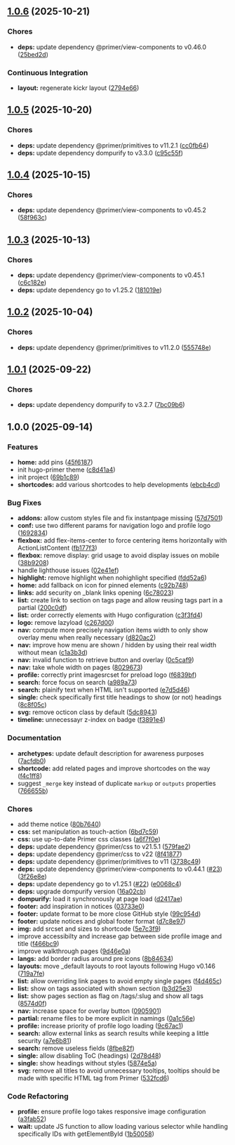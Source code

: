 ## [1.0.6](https://github.com/kilianpaquier/hugo-primer/compare/v1.0.5...v1.0.6) (2025-10-21)

### Chores

* **deps:** update dependency @primer/view-components to v0.46.0 ([25bed2d](https://github.com/kilianpaquier/hugo-primer/commit/25bed2db19371f989def06da0f282e126f044b10))

### Continuous Integration

* **layout:** regenerate kickr layout ([2794e66](https://github.com/kilianpaquier/hugo-primer/commit/2794e66b0ee9331e8002a76d5f08049e7a429d88))

## [1.0.5](https://github.com/kilianpaquier/hugo-primer/compare/v1.0.4...v1.0.5) (2025-10-20)

### Chores

* **deps:** update dependency @primer/primitives to v11.2.1 ([cc0fb64](https://github.com/kilianpaquier/hugo-primer/commit/cc0fb645bfd49c0fb9731251730ba0e2cdf3865b))
* **deps:** update dependency dompurify to v3.3.0 ([c95c55f](https://github.com/kilianpaquier/hugo-primer/commit/c95c55fd04947bd91c79c77a810dc865444e9605))

## [1.0.4](https://github.com/kilianpaquier/hugo-primer/compare/v1.0.3...v1.0.4) (2025-10-15)

### Chores

* **deps:** update dependency @primer/view-components to v0.45.2 ([58f963c](https://github.com/kilianpaquier/hugo-primer/commit/58f963c43ac39c70b08fcfe8167d0675ee4d84f7))

## [1.0.3](https://github.com/kilianpaquier/hugo-primer/compare/v1.0.2...v1.0.3) (2025-10-13)

### Chores

* **deps:** update dependency @primer/view-components to v0.45.1 ([c6c182e](https://github.com/kilianpaquier/hugo-primer/commit/c6c182ee8212d52dab4bd8f2361e23d7ea2fce5a))
* **deps:** update dependency go to v1.25.2 ([181019e](https://github.com/kilianpaquier/hugo-primer/commit/181019ee110e87188486b22fefbfde5d448cc248))

## [1.0.2](https://github.com/kilianpaquier/hugo-primer/compare/v1.0.1...v1.0.2) (2025-10-04)

### Chores

* **deps:** update dependency @primer/primitives to v11.2.0 ([555748e](https://github.com/kilianpaquier/hugo-primer/commit/555748e0ba10b73e156ae8f2c65eeb344443ed9f))

## [1.0.1](https://github.com/kilianpaquier/hugo-primer/compare/v1.0.0...v1.0.1) (2025-09-22)

### Chores

* **deps:** update dependency dompurify to v3.2.7 ([7bc09b6](https://github.com/kilianpaquier/hugo-primer/commit/7bc09b667652040e6de36cb3ac62171cdab04284))

## 1.0.0 (2025-09-14)

### Features

* **home:** add pins ([45f6187](https://github.com/kilianpaquier/hugo-primer/commit/45f6187a84dadb2fea120d812aeb1083c7829f0d))
* init hugo-primer theme ([c8d41a4](https://github.com/kilianpaquier/hugo-primer/commit/c8d41a45bc17cf122ea37d2e9a9553deeb025a50))
* init project ([69b1c89](https://github.com/kilianpaquier/hugo-primer/commit/69b1c8963afda6b64665ededd75d4fda21a655ce))
* **shortcodes:** add various shortcodes to help developments ([ebcb4cd](https://github.com/kilianpaquier/hugo-primer/commit/ebcb4cda784408892be0fae073ea62778cee0867))

### Bug Fixes

* **addons:** allow custom styles file and fix instantpage missing ([57d7501](https://github.com/kilianpaquier/hugo-primer/commit/57d75019a5fe101144c664214d93ebc7d75853e7))
* **conf:** use two different params for navigation logo and profile logo ([1692834](https://github.com/kilianpaquier/hugo-primer/commit/16928343da20b243ff5938084b1e4b3bbc5fa84b))
* **flexbox:** add flex-items-center to force centering items horizontally with ActionListContent ([fb177f3](https://github.com/kilianpaquier/hugo-primer/commit/fb177f39d7cf9cd07169c4c0e88b135f464da3e8))
* **flexbox:** remove display: grid usage to avoid display issues on mobile ([38b9208](https://github.com/kilianpaquier/hugo-primer/commit/38b920855baaa8dc68bb1e95c1db12fbfa86100a))
* handle lighthouse issues ([02e41ef](https://github.com/kilianpaquier/hugo-primer/commit/02e41ef2fc654af7e4e1d98f88234122dcf342d9))
* **highlight:** remove highlight when nohighlight specified ([fdd52a6](https://github.com/kilianpaquier/hugo-primer/commit/fdd52a60dbf8736fcdf3b75f91ef4019b0e976b5))
* **home:** add fallback on icon for pinned elements ([c92b748](https://github.com/kilianpaquier/hugo-primer/commit/c92b74807bb7a24f1711f9eb9c4d4360c92f1deb))
* **links:** add security on _blank links opening ([6c78023](https://github.com/kilianpaquier/hugo-primer/commit/6c780237eee08002577647a3a02f7f1937fb83df))
* **list:** create link to section on tags page and allow reusing tags part in a partial ([200c0df](https://github.com/kilianpaquier/hugo-primer/commit/200c0df8f6a4cd53badcd5244a487be5a31fca38))
* **list:** order correctly elements with Hugo configuration ([c3f3fd4](https://github.com/kilianpaquier/hugo-primer/commit/c3f3fd4c2539854afbe5417e6760fc95d5bee99e))
* **logo:** remove lazyload ([c267d00](https://github.com/kilianpaquier/hugo-primer/commit/c267d00b6a3d921e98c410d0e414946efce91d97))
* **nav:** compute more precisely navigation items width to only show overlay menu when really necessary ([d820ac2](https://github.com/kilianpaquier/hugo-primer/commit/d820ac2f3f4244ccf676898410a38f53bbace90a))
* **nav:** improve how menu are shown / hidden by using their real width without mean ([c1a3b3d](https://github.com/kilianpaquier/hugo-primer/commit/c1a3b3dc7b412815f98f6f09b591775935e378de))
* **nav:** invalid function to retrieve button and overlay ([0c5caf9](https://github.com/kilianpaquier/hugo-primer/commit/0c5caf96797a512bbb216eb958c7f3726ff6effa))
* **nav:** take whole width on pages ([8029673](https://github.com/kilianpaquier/hugo-primer/commit/80296731dae6fb2a13741ff1da1588a7b353c91d))
* **profile:** correctly print imagesrcset for preload logo ([f6839bf](https://github.com/kilianpaquier/hugo-primer/commit/f6839bfbd66e1f2d7e050e265b08e2cc8ce04073))
* **search:** force focus on search ([a989a73](https://github.com/kilianpaquier/hugo-primer/commit/a989a739426a0f3c2e591e4c7a873acc2714cac1))
* **search:** plainify text when HTML isn't supported ([e7d5d46](https://github.com/kilianpaquier/hugo-primer/commit/e7d5d46854f9dd6ad29c2e77db4e5e9feece88ef))
* **single:** check specifically first title headings to show (or not) headings ([8c8f05c](https://github.com/kilianpaquier/hugo-primer/commit/8c8f05c05938ee8bdb114c79d32ad6a896cd0af4))
* **svg:** remove octicon class by default ([5dc8943](https://github.com/kilianpaquier/hugo-primer/commit/5dc89430347c27d6f1cbb62969408d79055d6557))
* **timeline:** unnecessayr z-index on badge ([f3891e4](https://github.com/kilianpaquier/hugo-primer/commit/f3891e427e55a56a01d0fc87f16d62405eb9d0e1))

### Documentation

* **archetypes:** update default description for awareness purposes ([7acfdb0](https://github.com/kilianpaquier/hugo-primer/commit/7acfdb010225b504aec1b415ba59001d6c8b4c4c))
* **shortcode:** add related pages and improve shortcodes on the way ([f4c1ff8](https://github.com/kilianpaquier/hugo-primer/commit/f4c1ff8dee95860be2be9d48363b60919c24f0d3))
* suggest `_merge` key instead of duplicate `markup` or `outputs` properties ([766655b](https://github.com/kilianpaquier/hugo-primer/commit/766655b1f57623203bbaf46ae715839c7d21d96f))

### Chores

* add theme notice ([80b7640](https://github.com/kilianpaquier/hugo-primer/commit/80b76403a69d96fefc48e6a9c424c7654f70ab56))
* **css:** set manipulation as touch-action ([6bd7c59](https://github.com/kilianpaquier/hugo-primer/commit/6bd7c59957b100613835174dcb034b4c1f8ff730))
* **css:** use up-to-date Primer css classes ([a6f7f0e](https://github.com/kilianpaquier/hugo-primer/commit/a6f7f0e026c3d845a0d7a6ba311efe55d23317b4))
* **deps:** update dependency @primer/css to v21.5.1 ([579fae2](https://github.com/kilianpaquier/hugo-primer/commit/579fae244d2bac87cde7e85dd7797d064efbaa69))
* **deps:** update dependency @primer/css to v22 ([8f41877](https://github.com/kilianpaquier/hugo-primer/commit/8f41877d6d0db34b4b0005900a45ec3cad35ae75))
* **deps:** update dependency @primer/primitives to v11 ([3738c49](https://github.com/kilianpaquier/hugo-primer/commit/3738c495df97494a2bbf7dff58eba68afd2bff57))
* **deps:** update dependency @primer/view-components to v0.44.1 ([#23](https://github.com/kilianpaquier/hugo-primer/issues/23)) ([3f26e8e](https://github.com/kilianpaquier/hugo-primer/commit/3f26e8ea0e95ee8f7e98c7a7664696e1396951dc))
* **deps:** update dependency go to v1.25.1 ([#22](https://github.com/kilianpaquier/hugo-primer/issues/22)) ([e0068c4](https://github.com/kilianpaquier/hugo-primer/commit/e0068c41db25e768bc574178af281fa00715df93))
* **deps:** upgrade dompurify version ([16a02cb](https://github.com/kilianpaquier/hugo-primer/commit/16a02cb94dffc40d30c443ebb7763181b5b31731))
* **dompurify:** load it synchronously at page load ([d2417ae](https://github.com/kilianpaquier/hugo-primer/commit/d2417aeaee1c14866ff30b80d6b8346c222395af))
* **footer:** add inspiration in notices ([03733e0](https://github.com/kilianpaquier/hugo-primer/commit/03733e0d3b9c01865f46420af0b253cf08ecd731))
* **footer:** update format to be more close GitHub style ([99c954d](https://github.com/kilianpaquier/hugo-primer/commit/99c954d7582e811fdfc372cdde8708d99a8857b6))
* **footer:** update notices and global footer format ([d7c8e97](https://github.com/kilianpaquier/hugo-primer/commit/d7c8e9795d771f2fad9629232caf711ea301346f))
* **img:** add srcset and sizes to shortcode ([5e7c3f9](https://github.com/kilianpaquier/hugo-primer/commit/5e7c3f9a00cddb594c3ee917bfad32a0daa575c4))
* improve accessibilty and increase gap between side profile image and title ([f466bc9](https://github.com/kilianpaquier/hugo-primer/commit/f466bc9a11af45b9bcd133711804f4b923a91a11))
* improve walkthrough pages ([9d46e0a](https://github.com/kilianpaquier/hugo-primer/commit/9d46e0a36d11b0ecad2ec9e582a9bdbf48020017))
* **langs:** add border radius around pre icons ([8b84634](https://github.com/kilianpaquier/hugo-primer/commit/8b84634568356abd0b6c55808e9a528b9f76e1b6))
* **layouts:** move _default layouts to root layouts following Hugo v0.146 ([719a7fe](https://github.com/kilianpaquier/hugo-primer/commit/719a7fe2dff8f8ca7a8b07b17ba561c8bcd4cee6))
* **list:** allow overriding link pages to avoid empty single pages ([f4d465c](https://github.com/kilianpaquier/hugo-primer/commit/f4d465ca47ba082a99c273943b3082d397c3d22b))
* **list:** show on tags associated with shown section ([b3d25e3](https://github.com/kilianpaquier/hugo-primer/commit/b3d25e3c2946a19efa04623f2ec1f046d9a98637))
* **list:** show pages section as flag on /tags/:slug and show all tags ([8574d0f](https://github.com/kilianpaquier/hugo-primer/commit/8574d0f8d6cb04c596b4380ce137b922fb9e1a70))
* **nav:** increase space for overlay button ([0905901](https://github.com/kilianpaquier/hugo-primer/commit/0905901aff249f15bf21727c966f6e2eebc19abd))
* **partial:** rename files to be more explicit in namings ([0a1c56e](https://github.com/kilianpaquier/hugo-primer/commit/0a1c56e03eb2a7a4c1b1ee7f8004d7c801915f89))
* **profile:** increase priority of profile logo loading ([9c67ac1](https://github.com/kilianpaquier/hugo-primer/commit/9c67ac163697b6a9b3189cdcb21796a341fc143c))
* **search:** allow external links as search results while keeping a little security ([a7e6b81](https://github.com/kilianpaquier/hugo-primer/commit/a7e6b8196754840ea799d9bcbf37ed41f73b68e5))
* **search:** remove useless fields ([8fbe82f](https://github.com/kilianpaquier/hugo-primer/commit/8fbe82f10106fe3cfeb8385951ad9b369fac36cb))
* **single:** allow disabling ToC (headings) ([2d78d48](https://github.com/kilianpaquier/hugo-primer/commit/2d78d4870a2c10c1d360d09767441898cfaf84ca))
* **single:** show headings without styles ([5874e5a](https://github.com/kilianpaquier/hugo-primer/commit/5874e5a90615f454722098b93a227e8aad4abee5))
* **svg:** remove all titles to avoid unnecessary tooltips, tooltips should be made with specific HTML tag from Primer ([532fcd6](https://github.com/kilianpaquier/hugo-primer/commit/532fcd6faa0014056b3e757f0f406d229df1efc7))

### Code Refactoring

* **profile:** ensure profile logo takes responsive image configuration ([a3fab52](https://github.com/kilianpaquier/hugo-primer/commit/a3fab52d06440311cac2bbdb1e8f1f0829061f85))
* **wait:** update JS function to allow loading various selector while handling specifically IDs with getElementById ([1b50058](https://github.com/kilianpaquier/hugo-primer/commit/1b5005815144edd5dee7687a06ccedd43e7312d2))
